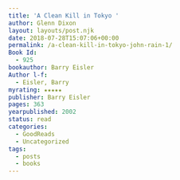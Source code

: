 ```yaml
---
title: 'A Clean Kill in Tokyo '
author: Glenn Dixon
layout: layouts/post.njk
date: 2018-07-28T15:07:06+00:00
permalink: /a-clean-kill-in-tokyo-john-rain-1/
Book Id:
  - 925
bookauthor: Barry Eisler
Author l-f:
  - Eisler, Barry
myrating: ★★★★★
publisher: Barry Eisler
pages: 363
yearpublished: 2002
status: read
categories:
  - GoodReads
  - Uncategorized
tags:
  - posts
  - books
---
```

